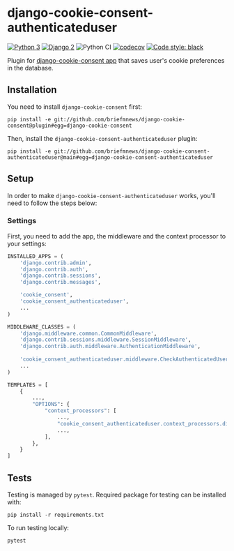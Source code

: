 # django-cookie-consent-authenticateduser
[![Python 3](https://img.shields.io/badge/python-3.6|3.7|3.8-blue.svg)](https://www.python.org/downloads/release/python-270/) 
[![Django 2](https://img.shields.io/badge/django-2.x-blue.svg)](https://docs.djangoproject.com/en/2.2/)
![Python CI](https://github.com/briefmnews/django-cookie-consent-authenticateduser/workflows/Python%20CI/badge.svg)
[![codecov](https://codecov.io/gh/briefmnews/django-cookie-consent-authenticateduser/branch/main/graph/badge.svg?token=SXURKTTL1R)](https://codecov.io/gh/briefmnews/django-cookie-consent-authenticateduser)
[![Code style: black](https://img.shields.io/badge/code%20style-black-000000.svg)](https://github.com/python/black)

Plugin for [django-cookie-consent app](https://github.com/briefmnews/django-cookie-consent) that saves user's cookie preferences in the database.

## Installation
You need to install `django-cookie-consent` first:
```
pip install -e git://github.com/briefmnews/django-cookie-consent@plugin#egg=django-cookie-consent
```

Then, install the `django-cookie-consent-authenticateduser` plugin:
```
pip install -e git://github.com/briefmnews/django-cookie-consent-authenticateduser@main#egg=django-cookie-consent-authenticateduser
```

## Setup
In order to make `django-cookie-consent-authenticateduser` works, you'll need to follow the steps below:

### Settings
First, you need to add the app, the middleware and the context processor to your settings:

```python
INSTALLED_APPS = (
    'django.contrib.admin',
    'django.contrib.auth',
    'django.contrib.sessions',
    'django.contrib.messages',

    'cookie_consent',
    'cookie_consent_authenticateduser',
    ...
)

MIDDLEWARE_CLASSES = (
    'django.middleware.common.CommonMiddleware',
    'django.contrib.sessions.middleware.SessionMiddleware',
    'django.contrib.auth.middleware.AuthenticationMiddleware',
    
    'cookie_consent_authenticateduser.middleware.CheckAuthenticatedUserCookieContentMiddleware',
    ...
)

TEMPLATES = [
    {
        ...,
        "OPTIONS": {
            "context_processors": [
                ...,
                "cookie_consent_authenticateduser.context_processors.display_cookie_consent",
                ...,
            ],
        },
    }
]
```

## Tests
Testing is managed by `pytest`. Required package for testing can be installed with:
```
pip install -r requirements.txt
```

To run testing locally:
```
pytest
```